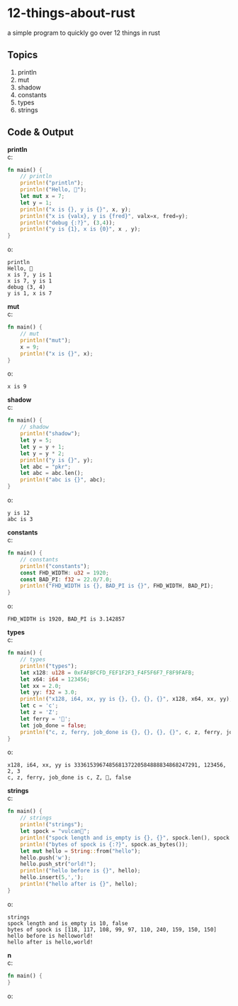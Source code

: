 # 12-things-about-rust
a simple program to quickly go over 12 things in rust

## Topics
1. println
2. mut
3. shadow
4. constants
5. types
6. strings


## Code & Output
**println**\
c:
```rust
fn main() {
    // println
    println!("println");   
    println!("Hello, 🦀");
    let mut x = 7;
    let y = 1;
    println!("x is {}, y is {}", x, y);
    println!("x is {valx}, y is {fred}", valx=x, fred=y);
    println!("debug {:?}", (3,4));
    println!("y is {1}, x is {0}", x , y);
}
```
o:
```
println
Hello, 🦀
x is 7, y is 1
x is 7, y is 1
debug (3, 4)
y is 1, x is 7
```

**mut**\
c:
```rust
fn main() {
    // mut
    println!("mut");
    x = 9;
    println!("x is {}", x);
}
```
o:
```
x is 9
```

**shadow**\
c:
```rust
fn main() {
    // shadow
    println!("shadow");
    let y = 5;
    let y = y + 1;
    let y = y * 2;
    println!("y is {}", y);
    let abc = "pkr";
    let abc = abc.len();
    println!("abc is {}", abc);
}
```
o:
```
y is 12
abc is 3
```

**constants**\
c:
```rust
fn main() {
    // constants
    println!("constants");
    const FHD_WIDTH: u32 = 1920;
    const BAD_PI: f32 = 22.0/7.0;
    println!("FHD_WIDTH is {}, BAD_PI is {}", FHD_WIDTH, BAD_PI);
}
```
o:
```
FHD_WIDTH is 1920, BAD_PI is 3.142857
```

**types**\
c:
```rust
fn main() {
    // types
    println!("types");
    let x128: u128 = 0xFAFBFCFD_FEF1F2F3_F4F5F6F7_F8F9FAFB;
    let x64: i64 = 123456;
    let xx = 2.0;
    let yy: f32 = 3.0;
    println!("x128, i64, xx, yy is {}, {}, {}, {}", x128, x64, xx, yy);
    let c = 'c';
    let z = 'Z';
    let ferry = '🦀';
    let job_done = false;
    println!("c, z, ferry, job_done is {}, {}, {}, {}", c, z, ferry, job_done);
}
```
o:
```
x128, i64, xx, yy is 333615396748568137220584888834868247291, 123456, 2, 3
c, z, ferry, job_done is c, Z, 🦀, false
```

**strings**\
c:
```rust
fn main() {
    // strings
    println!("strings");
    let spock = "vulcan🖖";
    println!("spock length and is_empty is {}, {}", spock.len(), spock.is_empty());
    println!("bytes of spock is {:?}", spock.as_bytes());
    let mut hello = String::from("hello");
    hello.push('w');
    hello.push_str("orld!");
    println!("hello before is {}", hello);
    hello.insert(5,',');
    println!("hello after is {}", hello);
}
```
o:
```
strings
spock length and is_empty is 10, false
bytes of spock is [118, 117, 108, 99, 97, 110, 240, 159, 150, 150]
hello before is helloworld!
hello after is hello,world!
```

**n**\
c:
```rust
fn main() {
}
```
o:
```
```
